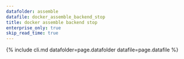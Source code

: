 ```yaml
---
datafolder: assemble
datafile: docker_assemble_backend_stop
title: docker assemble backend stop
enterprise_only: true
skip_read_time: true
---
```

<!--
This page is automatically generated from Docker's source code. If you want to
suggest a change to the text that appears here, open a ticket in the documentation
repository:

https://github.com/docker/docker.github.io/issues/new
-->
{% include cli.md datafolder=page.datafolder datafile=page.datafile %}
